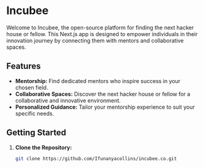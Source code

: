 # Incubee

Welcome to Incubee, the open-source platform for finding the next hacker house or fellow. This Next.js app is designed to empower individuals in their innovation journey by connecting them with mentors and collaborative spaces.

## Features

- **Mentorship:** Find dedicated mentors who inspire success in your chosen field.
- **Collaborative Spaces:** Discover the next hacker house or fellow for a collaborative and innovative environment.
- **Personalized Guidance:** Tailor your mentorship experience to suit your specific needs.

## Getting Started

1. **Clone the Repository:**
   ```bash
   git clone https://github.com/Ifunanyacollins/incubee.co.git
   ```
